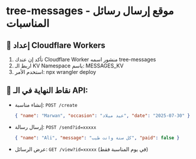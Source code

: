 # tree-messages - موقع إرسال رسائل المناسبات

## 🔧 إعداد Cloudflare Workers
1. تأكد إن عندك Cloudflare Worker منشور اسمه tree-messages
2. اربط الـ KV Namespace باسم: MESSAGES_KV
3. استخدم الأمر:
   npx wrangler deploy

## 🧪 نقاط النهاية في الـ API:

- إنشاء مناسبة: `POST /create`
  ```json
  { "name": "Marwan", "occasion": "عيد ميلاد", "date": "2025-07-30" }
  ```

- إرسال رسالة: `POST /send?id=xxxxx`
  ```json
  { "name": "Ali", "message": "كل سنة وانت طيب", "paid": false }
  ```

- عرض الرسائل: `GET /view?id=xxxxx` (في يوم المناسبة فقط)